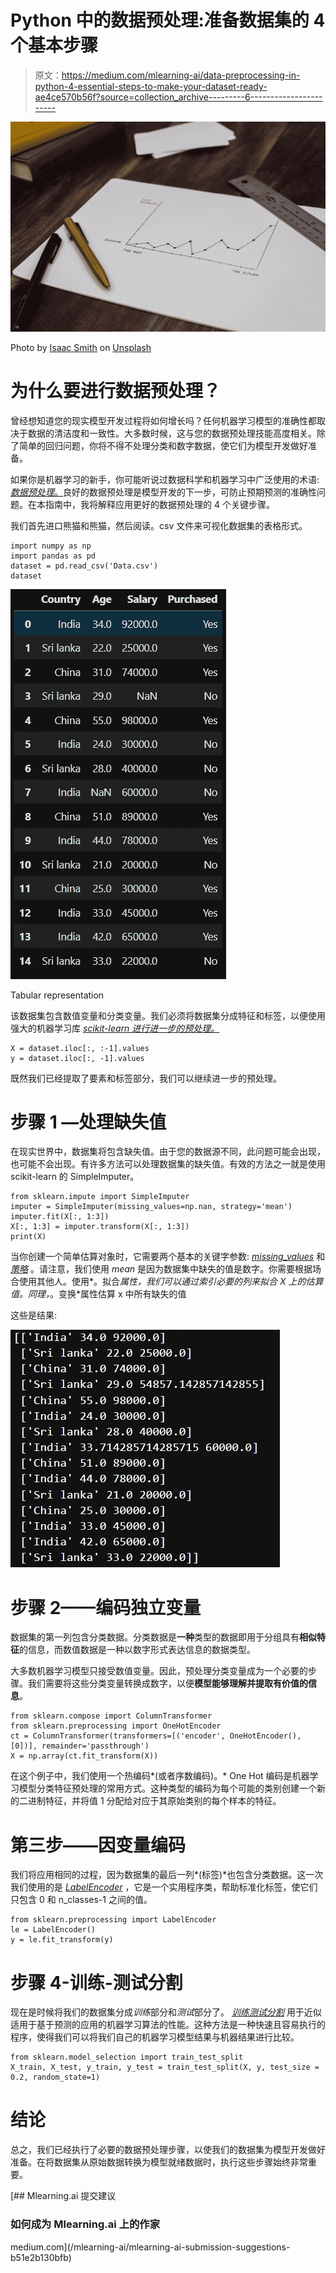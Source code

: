 # Python 中的数据预处理:准备数据集的 4 个基本步骤

> 原文：<https://medium.com/mlearning-ai/data-preprocessing-in-python-4-essential-steps-to-make-your-dataset-ready-ae4ce570b56f?source=collection_archive---------6----------------------->

![](img/7c32991416d0c721de5070255aa44538.png)

Photo by [Isaac Smith](https://unsplash.com/@isaacmsmith?utm_source=medium&utm_medium=referral) on [Unsplash](https://unsplash.com?utm_source=medium&utm_medium=referral)

# 为什么要进行数据预处理？

曾经想知道您的现实模型开发过程将如何增长吗？任何机器学习模型的准确性都取决于数据的清洁度和一致性。大多数时候，这与您的数据预处理技能高度相关。除了简单的回归问题，你将不得不处理分类和数字数据，使它们为模型开发做好准备。

如果你是机器学习的新手，你可能听说过数据科学和机器学习中广泛使用的术语: [*数据预处理*。](https://en.wikipedia.org/wiki/Data_pre-processing)良好的数据预处理是模型开发的下一步，可防止预期预测的准确性问题。在本指南中，我将解释应用更好的数据预处理的 4 个关键步骤。

我们首先进口熊猫和熊猫，然后阅读。csv 文件来可视化数据集的表格形式。

```
import numpy as np
import pandas as pd
dataset = pd.read_csv('Data.csv')
dataset
```

![](img/cc81c1993a98937228f97d55f0379be1.png)

Tabular representation

该数据集包含数值变量和分类变量。我们必须将数据集分成特征和标签，以便使用强大的机器学习库 [*scikit-learn 进行进一步的预处理。*](https://scikit-learn.org/stable/)

```
X = dataset.iloc[:, :-1].values
y = dataset.iloc[:, -1].values
```

既然我们已经提取了要素和标签部分，我们可以继续进一步的预处理。

# 步骤 1 —处理缺失值

在现实世界中，数据集将包含缺失值。由于您的数据源不同，此问题可能会出现，也可能不会出现。有许多方法可以处理数据集的缺失值。有效的方法之一就是使用 scikit-learn 的 SimpleImputer。

```
from sklearn.impute import SimpleImputer
imputer = SimpleImputer(missing_values=np.nan, strategy='mean')
imputer.fit(X[:, 1:3])
X[:, 1:3] = imputer.transform(X[:, 1:3])
print(X)
```

当你创建一个简单估算对象时，它需要两个基本的关键字参数: [*missing_values*](https://scikit-learn.org/stable/modules/generated/sklearn.impute.SimpleImputer.html) 和 [*策略*](https://scikit-learn.org/stable/modules/generated/sklearn.impute.SimpleImputer.html) 。请注意，我们使用 *mean* 是因为数据集中缺失的值是数字。你需要根据场合使用其他人。使用*。拟合*属性，我们可以通过索引必要的列来拟合 X 上的估算值。同理，*。变换*属性估算 x 中所有缺失的值

这些是结果:

![](img/0c0042ed8406769af3415305c6880b49.png)

# 步骤 2——编码独立变量

数据集的第一列包含分类数据。分类数据是**一种**类型的数据即用于分组具有**相似特征**的信息，而数值数据是一种以数字形式表达信息的数据类型。

大多数机器学习模型只接受数值变量。因此，预处理分类变量成为一个必要的步骤。我们需要将这些分类变量转换成数字，以便**模型能够理解并提取有价值的信息**。

```
from sklearn.compose import ColumnTransformer
from sklearn.preprocessing import OneHotEncoder
ct = ColumnTransformer(transformers=[('encoder', OneHotEncoder(), [0])], remainder='passthrough')
X = np.array(ct.fit_transform(X))
```

在这个例子中，我们使用一个热编码*(或者序数编码)。* One Hot 编码是机器学习模型分类特征预处理的常用方式。这种类型的编码为每个可能的类别创建一个新的二进制特征，并将值 1 分配给对应于其原始类别的每个样本的特征。

# 第三步——因变量编码

我们将应用相同的过程，因为数据集的最后一列*(标签)*也包含分类数据。这一次我们使用的是 [*LabelEncoder*](https://scikit-learn.org/stable/modules/preprocessing_targets.html#preprocessing-targets) ，它是一个实用程序类，帮助标准化标签，使它们只包含 0 和 n_classes-1 之间的值。

```
from sklearn.preprocessing import LabelEncoder
le = LabelEncoder()
y = le.fit_transform(y)
```

# 步骤 4-训练-测试分割

现在是时候将我们的数据集分成*训练*部分和*测试*部分了。 [*训练测试分割*](https://www.geeksforgeeks.org/how-to-split-a-dataset-into-train-and-test-sets-using-python/) 用于近似适用于基于预测的应用的机器学习算法的性能。这种方法是一种快速且容易执行的程序，使得我们可以将我们自己的机器学习模型结果与机器结果进行比较。

```
from sklearn.model_selection import train_test_split
X_train, X_test, y_train, y_test = train_test_split(X, y, test_size = 0.2, random_state=1)
```

# 结论

总之，我们已经执行了必要的数据预处理步骤，以使我们的数据集为模型开发做好准备。在将数据集从原始数据转换为模型就绪数据时，执行这些步骤始终非常重要。

[](/mlearning-ai/mlearning-ai-submission-suggestions-b51e2b130bfb) [## Mlearning.ai 提交建议

### 如何成为 Mlearning.ai 上的作家

medium.com](/mlearning-ai/mlearning-ai-submission-suggestions-b51e2b130bfb)